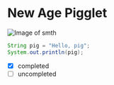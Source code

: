 # New Age Pigglet
![Image of smth](https://images.nightcafe.studio/jobs/9RD0KAkDsX2H09o3zNO4/9RD0KAkDsX2H09o3zNO4--1--41ok4.jpg?tr=w-1600,c-at_max)

```java
String pig = "Hello, pig";
System.out.println(pig);
```
- [x] completed
- [ ] uncompleted
